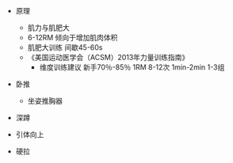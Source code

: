 
+ 原理
	+ 肌力与肌肥大
	+ 6-12RM 倾向于增加肌肉体积
	+ 肌肥大训练 间歇45-60s
	+ 《美国运动医学会（ACSM）2013年力量训练指南》
		+ 维度训练建议 新手70％-85％ 1RM 8-12次 1min-2min 1-3组
+ 卧推
	+ 坐姿推胸器

+ 深蹲
+ 引体向上
+ 硬拉